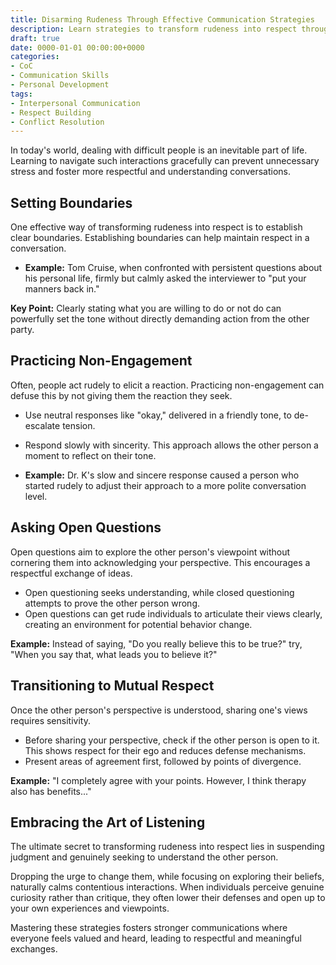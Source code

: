 ```yaml
---
title: Disarming Rudeness Through Effective Communication Strategies
description: Learn strategies to transform rudeness into respect through boundaries, non-engagement, and open questioning
draft: true
date: 0000-01-01 00:00:00+0000
categories:
- CoC
- Communication Skills
- Personal Development
tags:
- Interpersonal Communication
- Respect Building 
- Conflict Resolution
---
```


In today's world, dealing with difficult people is an inevitable part of life. Learning to navigate such interactions gracefully can prevent unnecessary stress and foster more respectful and understanding conversations.

## Setting Boundaries

One effective way of transforming rudeness into respect is to establish clear boundaries. Establishing boundaries can help maintain respect in a conversation.

- **Example:** Tom Cruise, when confronted with persistent questions about his personal life, firmly but calmly asked the interviewer to "put your manners back in."

**Key Point:** Clearly stating what you are willing to do or not do can powerfully set the tone without directly demanding action from the other party.

## Practicing Non-Engagement

Often, people act rudely to elicit a reaction. Practicing non-engagement can defuse this by not giving them the reaction they seek.

- Use neutral responses like "okay," delivered in a friendly tone, to de-escalate tension.
- Respond slowly with sincerity. This approach allows the other person a moment to reflect on their tone.

- **Example:** Dr. K's slow and sincere response caused a person who started rudely to adjust their approach to a more polite conversation level.

## Asking Open Questions

Open questions aim to explore the other person's viewpoint without cornering them into acknowledging your perspective. This encourages a respectful exchange of ideas.

- Open questioning seeks understanding, while closed questioning attempts to prove the other person wrong.
- Open questions can get rude individuals to articulate their views clearly, creating an environment for potential behavior change.

**Example:** Instead of saying, "Do you really believe this to be true?" try, "When you say that, what leads you to believe it?"

## Transitioning to Mutual Respect

Once the other person's perspective is understood, sharing one's views requires sensitivity.

- Before sharing your perspective, check if the other person is open to it. This shows respect for their ego and reduces defense mechanisms.
- Present areas of agreement first, followed by points of divergence.

**Example:** "I completely agree with your points. However, I think therapy also has benefits..."

## Embracing the Art of Listening

The ultimate secret to transforming rudeness into respect lies in suspending judgment and genuinely seeking to understand the other person.

Dropping the urge to change them, while focusing on exploring their beliefs, naturally calms contentious interactions. When individuals perceive genuine curiosity rather than critique, they often lower their defenses and open up to your own experiences and viewpoints.

Mastering these strategies fosters stronger communications where everyone feels valued and heard, leading to respectful and meaningful exchanges.
